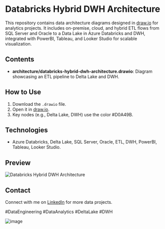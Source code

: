 # Databricks Hybrid DWH Architecture
This repository contains data architecture diagrams designed in [draw.io](https://app.diagrams.net) for analytics projects. It includes on-premise, cloud, and hybrid ETL flows from SQL Server and Oracle to a Data Lake in Azure Databricks and DWH, integrated with PowerBI, Tableau, and Looker Studio for scalable visualization.

## Contents
- **architecture/databricks-hybrid-dwh-architecture.drawio**: Diagram showcasing an ETL pipeline to Delta Lake and DWH.

## How to Use
1. Download the `.drawio` file.
2. Open it in [draw.io](https://app.diagrams.net).
3. Key nodes (e.g., Delta Lake, DWH) use the color #D0A49B.

## Technologies
- Azure Databricks, Delta Lake, SQL Server, Oracle, ETL, DWH, PowerBI, Tableau, Looker Studio.

## Preview
![Databricks Hybrid DWH Architecture](architecture/databricks-hybrid-dwh-architecture.png)

## Contact
Connect with me on [LinkedIn](https://www.linkedin.com/in/tu-perfil) for more data projects.

#DataEngineering #DataAnalytics #DeltaLake #DWH

![image](https://github.com/user-attachments/assets/befbe479-424f-4d8b-848f-d8e4fe045bdc)
